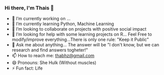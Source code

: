 ### Hi there, I'm Thais 👋

- 🔭 I’m currently working on ...
- 🌱 I’m currently learning Python, Machine Learning
- 👯 I’m looking to collaborate on projects with positive social impact
- 🤔 I’m looking for help with some learning projects on R... Feel Free to modify/improve everything...There is only one rule: "Keep it Public" 
- 💬 Ask me about anything... The answer will be "I don't know, but we can research and find answers togheter!"
- 📫 How to reach me: thabhz@gmail.com
- 😄 Pronouns: She Hulk (Without muscles)
- ⚡ Fun fact: Life
